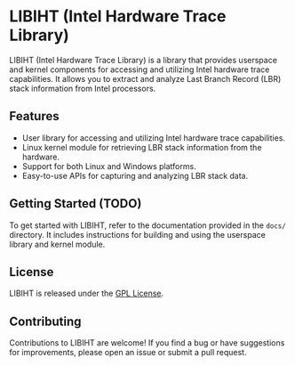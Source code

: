 # LIBIHT (Intel Hardware Trace Library)

LIBIHT (Intel Hardware Trace Library) is a library that provides userspace and kernel components for accessing and utilizing Intel hardware trace capabilities. It allows you to extract and analyze Last Branch Record (LBR) stack information from Intel processors.

## Features

- User library for accessing and utilizing Intel hardware trace capabilities.
- Linux kernel module for retrieving LBR stack information from the hardware.
- Support for both Linux and Windows platforms.
- Easy-to-use APIs for capturing and analyzing LBR stack data.

## Getting Started (TODO)

To get started with LIBIHT, refer to the documentation provided in the `docs/` directory. It includes instructions for building and using the userspace library and kernel module.

## License

LIBIHT is released under the [GPL License](./LICENSE).

## Contributing

Contributions to LIBIHT are welcome! If you find a bug or have suggestions for improvements, please open an issue or submit a pull request.
